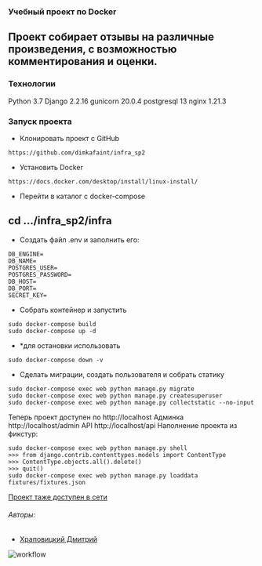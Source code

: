 ### Учебный проект по Docker
## Проект собирает отзывы на различные произведения, с возможностью комментирования и оценки.
### Технологии
Python 3.7
Django 2.2.16
gunicorn 20.0.4
postgresql 13
nginx 1.21.3

### Запуск проекта
- Клонировать проект с GitHub
```
https://github.com/dimkafaint/infra_sp2
```
- Установить Docker
```
https://docs.docker.com/desktop/install/linux-install/
```
- Перейти в каталог с docker-compose
## cd .../infra_sp2/infra
- Создать файл .env и заполнить его:
```
DB_ENGINE=
DB_NAME=
POSTGRES_USER=
POSTGRES_PASSWORD=
DB_HOST=
DB_PORT=
SECRET_KEY=
```
- Собрать контейнер и запустить
```
sudo docker-compose build
sudo docker-compose up -d
```
- *для остановки использовать 
```
sudo docker-compose down -v
```
- Сделать миграции, создать пользователя и собрать статику
```
sudo docker-compose exec web python manage.py migrate
sudo docker-compose exec web python manage.py createsuperuser
sudo docker-compose exec web python manage.py collectstatic --no-input
```

Теперь проект доступен по http://localhost
Админка http://localhost/admin
API http://localhost/api
Наполнение проекта из фикстур:
```
sudo docker-compose exec web python manage.py shell
>>> from django.contrib.contenttypes.models import ContentType
>>> ContentType.objects.all().delete()
>>> quit()
sudo docker-compose exec web python manage.py loaddata fixtures/fixtures.json
```

[Проект таже доступен в сети](http://51.250.29.222/)

###### Авторы:
- [Храповицкий Дмитрий](https://github.com/dimkafaint)

![workflow](https://img.shields.io/appveyor/build/dimkafaint/yamdb_final)



